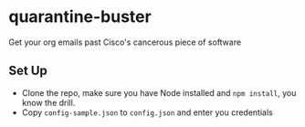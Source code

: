 # quarantine-buster
Get your org emails past Cisco's cancerous piece of software

## Set Up
 - Clone the repo, make sure you have Node installed and `npm install`, you know the drill.
 - Copy `config-sample.json` to `config.json` and enter you credentials 
